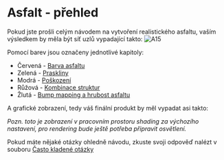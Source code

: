 # Asfalt - přehled
Pokud jste prošli celým návodem na vytvoření realistického asfaltu, vaším výsledkem by měla být síť uzlů vypadající takto:
![A15](https://github.com/user-attachments/assets/6e97504d-542a-456d-9991-9c88afd234b4)

Pomocí barev jsou označeny jednotlivé kapitoly:
- Červená - [Barva asfaltu](https://github.com/Milimar16/Blender-realisticke-povrchy/blob/main/Barva%20asfaltu.md)
- Zelená - [Praskliny](https://github.com/Milimar16/Blender-realisticke-povrchy/blob/main/Praskliny.md)
- Modrá - [Poškození](https://github.com/Milimar16/Blender-realisticke-povrchy/blob/main/Po%C5%A1kozen%C3%AD.md)
- Růžová - [Kombinace struktur](https://github.com/Milimar16/Blender-realisticke-povrchy/blob/main/Kombinace%20struktur.md)
- Žlutá - [Bump mapping a hrubost asfaltu](https://github.com/Milimar16/Blender-realisticke-povrchy/blob/main/Bump%20mapping%20a%20hrubost%20asfaltu.md)

A grafické zobrazení, tedy váš finální produkt by měl vypadat asi takto:


_Pozn. toto je zobrazení v pracovním prostoru shading za výchozího nastavení, pro rendering bude ještě potřeba připravit osvětlení._


Pokud máte nějaké otázky ohledně návodu, zkuste svoji odpověď nalézt v souboru [Často kladené otázky]()







